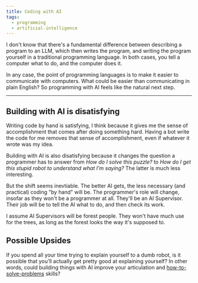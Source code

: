 ```yaml
---
title: Coding with AI
tags:
  - programming
  - artificial-intelligence
---
```

I don't know that there's a fundamental difference between describing a program to an LLM, which then writes the program, and writing the program yourself in a traditional programming language. In both cases, you tell a computer what to do, and the computer does it.

In any case, the point of programming languages is to make it easier to communicate with computers. What could be easier than communicating in plain English? So programming with AI feels like the natural next step.

---

## Building with AI is disatisfying

Writing code by hand is satisfying, I think because it gives me the sense of accomplishment that comes after doing something hard. Having a bot write the code for me removes that sense of accomplishment, even if whatever it wrote was my idea.

Building with AI is also disatisfying because it changes the question a programmer has to answer from *How do I solve this puzzle?* to *How do I get this stupid robot to understand what I'm saying?* The latter is much less interesting.

But the shift seems inevtiable. The better AI gets, the less necessary (and practical) coding "by hand" will be. The programmer's role will change, insofar as they won't be a programmer at all. They'll be an AI Supervisor. Their job will be to tell the AI what to do, and then check its work.

I assume AI Supervisors will be forest people. They won't have much use for the trees, as long as the forest looks the way it's supposed to.

## Possible Upsides

If you spend all your time trying to explain yourself to a dumb robot, is it possible that you'll actually get pretty good at explaining yourself? In other words, could building things with AI improve your articulation and [how-to-solve-problems](how-to-solve-problems.md) skills?